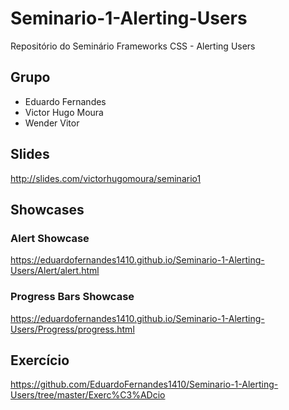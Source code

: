 # Seminario-1-Alerting-Users
Repositório do Seminário Frameworks CSS - Alerting Users

## Grupo
- Eduardo Fernandes
- Victor Hugo Moura
- Wender Vitor

## Slides
http://slides.com/victorhugomoura/seminario1

## Showcases
### Alert Showcase
https://eduardofernandes1410.github.io/Seminario-1-Alerting-Users/Alert/alert.html
### Progress Bars Showcase
https://eduardofernandes1410.github.io/Seminario-1-Alerting-Users/Progress/progress.html

## Exercício
https://github.com/EduardoFernandes1410/Seminario-1-Alerting-Users/tree/master/Exerc%C3%ADcio
